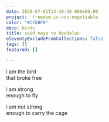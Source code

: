 ```yaml
---
date: 2020-07-01T13:49:50.000+00:00
project:  freedom-is-non-negotiable
color: "#CFEBF9"
deco: birds
title: said maya to daedalus
eleventyExcludeFromCollections: false
tags: []
featured: []

---
```

i am the bird  
that broke free

i am strong  
enough to fly

i am not strong  
enough to carry the cage
